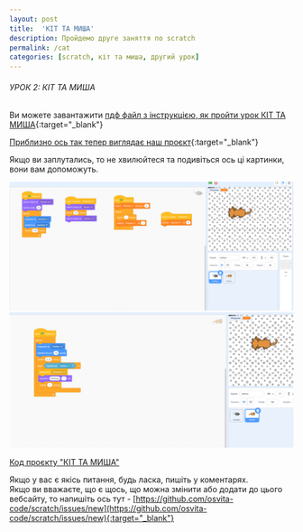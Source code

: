 ```yaml
---
layout: post
title:  'КІТ ТА МИША'
description: Пройдемо друге заняття по scratch
permalink: /cat
categories: [scratch, кіт та миша, другий урок]
---
```


###### УРОК 2: КІТ ТА МИША
  
Ви можете завантажити [пдф файл з інструкцією, як пройти урок КІТ ТА МИША](https://osvita-code.github.io/scratch/pdf/2.pdf){:target="_blank"}   

[Приблизно ось так тепер виглядає наш проєкт](https://osvita-code.github.io/scratch/html/2.html){:target="_blank"}     

Якщо ви заплутались, то не хвилюйтеся та подивіться ось ці картинки, вони вам допоможуть.

![герберт](./images/2/герберт.png)
![фелікс](./images/2/фелікс.png)         

[Код проєкту "КІТ ТА МИША"](https://scratch.mit.edu/projects/348008133)

Якщо у вас є якісь питання, будь ласка, пишіть у коментарях.            
Якщо ви вважаєте, що є щось, що можна змінити або додати до цього вебсайту, то напишіть ось тут - [https://github.com/osvita-code/scratch/issues/new](https://github.com/osvita-code/scratch/issues/new){:target="_blank"}
